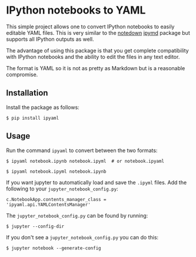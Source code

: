 # IPython notebooks to YAML

This simple project allows one to convert IPython notebooks to easily editable
YAML files. This is very similar to the
[notedown](http://github.com/aaren/notedown)
[ipymd](http://github.com/rossant/ipymd) package but supports all IPython
outputs as well.

The advantage of using this package is that you get complete compatibility
with IPython notebooks and the ability to edit the files in any text editor.

The format is YAML so it is not as pretty as Markdown but is a reasonable
compromise.

## Installation

Install the package as follows:

    $ pip install ipyaml


## Usage

Run the command `ipyaml` to convert between the two formats:


    $ ipyaml notebook.ipynb notebook.ipyml  # or notebook.ipyaml

    $ ipyaml notebook.ipyml notebook.ipynb


If you want jupyter to automatically load and save the `.ipyml` files. Add the
following to your `jupyter_notebook_config.py`:

    c.NotebookApp.contents_manager_class = 'ipyaml.api.YAMLContentsManager'


The `jupyter_notebook_config.py` can be found by running:

    $ jupyter --config-dir

If you don't see a `jupyter_notebook_config.py` you can do this:

    $ jupyter notebook --generate-config

